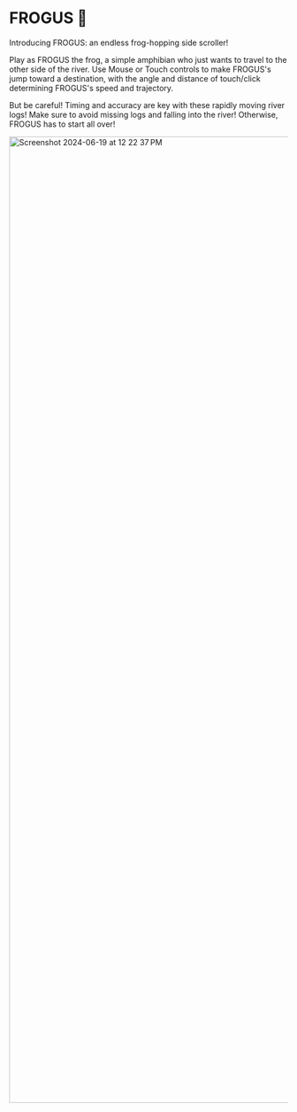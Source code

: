 # FROGUS 🐸

Introducing FROGUS: an endless frog-hopping side scroller! 

Play as FROGUS the frog, a simple amphibian who just wants to travel to the other side of the river. Use Mouse or Touch controls to make FROGUS's jump toward a destination, with the angle and distance of touch/click determining FROGUS's speed and trajectory. 

But be careful! Timing and accuracy are key with these rapidly moving river logs! Make sure to avoid missing logs and falling into the river! Otherwise, FROGUS has to start all over!

<img width="1745" alt="Screenshot 2024-06-19 at 12 22 37 PM" src="https://github.com/Average-Joe18/FROGUS/assets/66880934/731946e2-c22e-43f1-9a55-786443459136">
